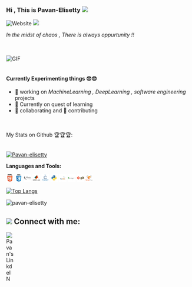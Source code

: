 ### Hi , This is **Pavan-Elisetty** <img src="https://media.giphy.com/media/hvRJCLFzcasrR4ia7z/giphy.gif" width="25px">
![Website](https://img.shields.io/badge/Computer-Science_Grad-blue) <img src="https://media.giphy.com/media/WUlplcMpOCEmTGBtBW/giphy.gif" width="30"> 

_In the midst of chaos , There is always oppurtunity !!_

<br/>
<br/>

<img align="centre" alt="GIF" src="https://github.com/abhisheknaiidu/abhisheknaiidu/blob/master/code.gif?raw=true" width="500" height="320" />

<br/>
<br/>

#### Currently Experimenting things 😎😎 
- 🔭 working on *MachineLearning , DeepLearning , software engineering* projects
- 🌱 Currently on quest of learning 
- 👯 collaborating and 💬 contributing
<br/>
<br/>
My Stats on Github 🏆🏆🏆:
<br/>
<br/>

[![Pavan-elisetty](https://github-readme-stats.vercel.app/api?username=pavan-elisetty&count_private=true&include_all_commits=true&theme=radical)](https://github.com/indrajitbnikam?tab=repositories)

**Languages and Tools:**  

<code><img height="20" src="https://raw.githubusercontent.com/github/explore/80688e429a7d4ef2fca1e82350fe8e3517d3494d/topics/html/html.png"></code>
<code><img height="20" src="https://raw.githubusercontent.com/github/explore/80688e429a7d4ef2fca1e82350fe8e3517d3494d/topics/css/css.png"></code>
<code><img height="20" src="https://raw.githubusercontent.com/github/explore/5c058a388828bb5fde0bcafd4bc867b5bb3f26f3/topics/flask/flask.png"></code>
<code><img height="20" src="https://raw.githubusercontent.com/github/explore/80688e429a7d4ef2fca1e82350fe8e3517d3494d/topics/matlab/matlab.png"></code>
<code><img height="20" src="https://raw.githubusercontent.com/github/explore/80688e429a7d4ef2fca1e82350fe8e3517d3494d/topics/c/c.png"></code>
<code><img height="20" src="https://raw.githubusercontent.com/github/explore/80688e429a7d4ef2fca1e82350fe8e3517d3494d/topics/python/python.png"></code>
<code><img height="20" src="https://raw.githubusercontent.com/github/explore/80688e429a7d4ef2fca1e82350fe8e3517d3494d/topics/mysql/mysql.png"></code>
<code><img height="20" src="https://raw.githubusercontent.com/github/explore/80688e429a7d4ef2fca1e82350fe8e3517d3494d/topics/mongodb/mongodb.png"></code>
<code><img height="20" src="https://raw.githubusercontent.com/github/explore/80688e429a7d4ef2fca1e82350fe8e3517d3494d/topics/git/git.png"></code>
<code><img height="20" src="https://raw.githubusercontent.com/github/explore/80688e429a7d4ef2fca1e82350fe8e3517d3494d/topics/tensorflow/tensorflow.png"></code>
<br/>


[![Top Langs](https://github-readme-stats.vercel.app/api/top-langs/?username=pavan-elisetty&layout=compact&theme=radical)](https://github.com/anuraghazra/github-readme-stats)


<p><img align="center" src="https://github-readme-streak-stats.herokuapp.com/?user=pavan-elisetty&" alt="pavan-elisetty" /></p>



## <img src="https://media.giphy.com/media/VgCDAzcKvsR6OM0uWg/giphy.gif" width="50"> Connect with me:
<a href="https://www.linkedin.com/in/pavan-elisetty/">
  <img align="left" alt="Pavan's LinkdeIN" width="22px" src="https://cdn.jsdelivr.net/npm/simple-icons@v3/icons/linkedin.svg" />
</a>

<br/>
<br/>


[website]: https://img.shields.io/badge/Pavan-Elisetty-green
